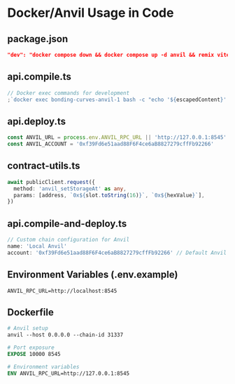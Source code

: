 # Docker/Anvil Usage in Code

## package.json

```json
"dev": "docker compose down && docker compose up -d anvil && remix vite:dev"
```

## api.compile.ts

```typescript
// Docker exec commands for development
;`docker exec bonding-curves-anvil-1 bash -c "echo '${escapedContent}' > ${contractPath}"``docker exec bonding-curves-anvil-1 forge build --force --sizes``docker exec bonding-curves-anvil-1 cat ${artifactPath}``docker exec bonding-curves-anvil-1 rm /app/contracts/${fileName}`
```

## api.deploy.ts

```typescript
const ANVIL_URL = process.env.ANVIL_RPC_URL || 'http://127.0.0.1:8545'
const ANVIL_ACCOUNT = '0xf39Fd6e51aad88F6F4ce6aB8827279cffFb92266'
```

## contract-utils.ts

```typescript
await publicClient.request({
  method: 'anvil_setStorageAt' as any,
  params: [address, `0x${slot.toString(16)}`, `0x${hexValue}`],
})
```

## api.compile-and-deploy.ts

```typescript
// Custom chain configuration for Anvil
name: 'Local Anvil'
account: '0xf39Fd6e51aad88F6F4ce6aB8827279cffFb92266' // Default Anvil account
```

## Environment Variables (.env.example)

```
ANVIL_RPC_URL=http://localhost:8545
```

## Dockerfile

```dockerfile
# Anvil setup
anvil --host 0.0.0.0 --chain-id 31337

# Port exposure
EXPOSE 10000 8545

# Environment variables
ENV ANVIL_RPC_URL=http://127.0.0.1:8545
```
